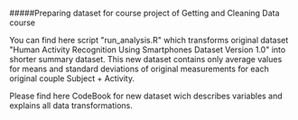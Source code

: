 #####Preparing dataset for course project of Getting and Cleaning Data course

You can find here script "run_analysis.R" which transforms original dataset "Human Activity Recognition Using Smartphones Dataset Version 1.0" into shorter summary dataset. This new dataset contains only average values for means and standard deviations of original measurements for each original couple Subject + Activity.

Please find here CodeBook for new dataset wich describes variables and explains all data transformations.